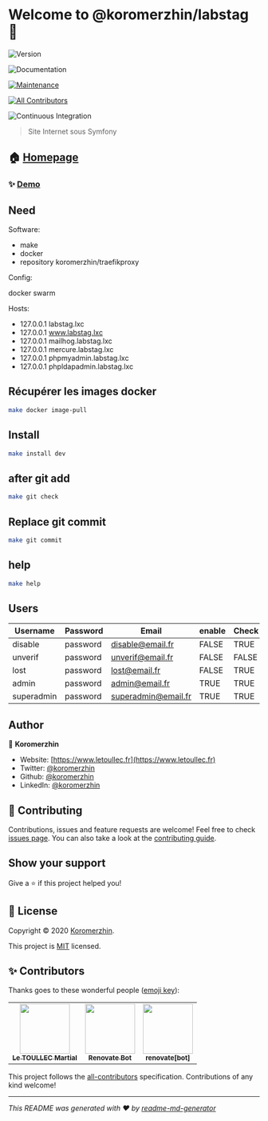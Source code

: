# Welcome to @koromerzhin/labstag 👋

![Version](https://img.shields.io/badge/version-1.0.0-blue.svg?cacheSeconds=2592000)

![Documentation](https://img.shields.io/badge/documentation-yes-brightgreen.svg)

[![Maintenance](https://img.shields.io/badge/Maintained%3F-yes-green.svg)](https://github.com/koromerzhin/labstag/graphs/commit-activity)

<!-- ALL-CONTRIBUTORS-BADGE:START - Do not remove or modify this section -->

[![All Contributors](https://img.shields.io/badge/all_contributors-3-orange.svg?style=flat-square)](#contributors)

<!-- ALL-CONTRIBUTORS-BADGE:END -->

![Continuous Integration](https://github.com/koromerzhin/labstag/workflows/Continuous%20Integration/badge.svg?branch=develop)

> Site Internet sous Symfony

## 🏠 [Homepage](https://github.com/koromerzhin/labstag#readme)

### ✨ [Demo](https://www.letoullec.fr)

## Need

Software:

- make
- docker
- repository koromerzhin/traefikproxy

Config:

docker swarm

Hosts:

- 127.0.0.1 labstag.lxc
- 127.0.0.1 www.labstag.lxc
- 127.0.0.1 mailhog.labstag.lxc
- 127.0.0.1 mercure.labstag.lxc
- 127.0.0.1 phpmyadmin.labstag.lxc
- 127.0.0.1 phpldapadmin.labstag.lxc

## Récupérer les images docker

```sh
make docker image-pull
```

## Install

```sh
make install dev
```

## after git add

```sh
make git check
```

## Replace git commit

```sh
make git commit
```

## help

```sh
make help
```

## Users

| Username   | Password | Email               | enable | Check | Lost  |
| ---------- | -------- | ------------------- | ------ | ----- | ----- |
| disable    | password | disable@email.fr    | FALSE  | TRUE  | FALSE |
| unverif    | password | unverif@email.fr    | FALSE  | FALSE | FALSE |
| lost       | password | lost@email.fr       | FALSE  | TRUE  | TRUE  |
| admin      | password | admin@email.fr      | TRUE   | TRUE  | FALSE |
| superadmin | password | superadmin@email.fr | TRUE   | TRUE  | FALSE |

## Author

👤 **Koromerzhin**

- Website: [https://www.letoullec.fr](https://www.letoullec.fr)
- Twitter: [@koromerzhin](https://twitter.com/koromerzhin)
- Github: [@koromerzhin](https://github.com/koromerzhin)
- LinkedIn: [@koromerzhin](https://linkedin.com/in/koromerzhin)

## 🤝 Contributing

Contributions, issues and feature requests are welcome! Feel free to check
[issues page](https://github.com/koromerzhin/labstag/issues). You can also take
a look at the
[contributing guide](https://github.com/koromerzhin/labstag/blob/develop/CONTRIBUTING.md).

## Show your support

Give a ⭐️ if this project helped you!

## 📝 License

Copyright © 2020 [Koromerzhin](https://github.com/koromerzhin).

This project is
[MIT](https://github.com/koromerzhin/labstag/blob/develop/LICENSE) licensed.

## ✨ Contributors

Thanks goes to these wonderful people
([emoji key](https://allcontributors.org/docs/en/emoji-key)):

<!-- ALL-CONTRIBUTORS-LIST:START - Do not remove or modify this section -->
<!-- prettier-ignore-start -->
<!-- markdownlint-disable -->
<table>
  <tr>
    <td align="center"><a href="https://github.com/koromerzhin"><img src="https://avatars0.githubusercontent.com/u/308012?v=4" width="100px;" alt=""/><br /><sub><b>Le TOULLEC Martial</b></sub></a></td>
    <td align="center"><a href="https://renovatebot.com"><img src="https://avatars0.githubusercontent.com/u/25180681?v=4" width="100px;" alt=""/><br /><sub><b>Renovate Bot</b></sub></a></td>
    <td align="center"><a href="https://github.com/apps/renovate"><img src="https://avatars1.githubusercontent.com/in/2740?v=4" width="100px;" alt=""/><br /><sub><b>renovate[bot]</b></sub></a></td>
  </tr>
</table>

<!-- markdownlint-restore -->
<!-- prettier-ignore-end -->

<!-- ALL-CONTRIBUTORS-LIST:END -->

This project follows the
[all-contributors](https://github.com/all-contributors/all-contributors)
specification. Contributions of any kind welcome!

---

_This README was generated with ❤️ by
[readme-md-generator](https://github.com/kefranabg/readme-md-generator)_

